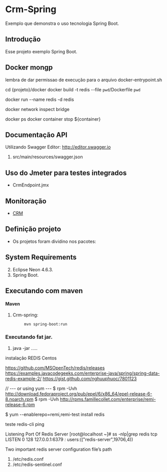 Crm-Spring
====================
Exemplo que demonstra o uso tecnologia Spring Boot.


Introdução
------------

Esse projeto exemplo Spring Boot.

Docker mongp
------------

lembra de dar permissao de execução para o arquivo docker-entrypoint.sh

cd {projeto}/docker
docker build -t redis --file `pwd`/Dockerfile `pwd`

docker run --name redis -d redis


docker network inspect bridge

docker ps
docker container stop ${container}



Documentação API
---------------------------------
Utilizando Swagger Editor: http://editor.swagger.io

1. src/main/resources/swagger.json


Uso do Jmeter para testes integrados
---------------------

* CrmEndpoint.jmx

Monitoração
---------------------

 * [CRM](http://localhost:8080/crm/monitoring)
 

Definição projeto
-------------------------------------


* Os projetos foram dividino nos pacotes:

	


System Requirements
-------------------

2. Eclipse Neon 4.6.3.
3. Spring Boot.

Executando com maven
-------------------

#### Maven

1. Crm-spring:

			
			mvn spring-boot:run

          
### Executando fat jar.

1. java -jar ..... 



instalação REDIS Centos

https://github.com/MSOpenTech/redis/releases
https://examples.javacodegeeks.com/enterprise-java/spring/spring-data-redis-example-2/
https://gist.github.com/nghuuphuoc/7801123

// --- or using yum ---
$ rpm -Uvh http://download.fedoraproject.org/pub/epel/6/x86_64/epel-release-6-8.noarch.rpm
$ rpm -Uvh http://rpms.famillecollet.com/enterprise/remi-release-6.rpm

$ yum --enablerepo=remi,remi-test install redis

teste
	redis-cli ping

Listening Port Of Redis Server
[root@localhost ~]# ss -nlp|grep redis
tcp    LISTEN     0      128            127.0.0.1:6379                  *:*      users:(("redis-server",19706,4))

Two important redis server configuration file’s path
1. /etc/redis.conf
2. /etc/redis-sentinel.conf


